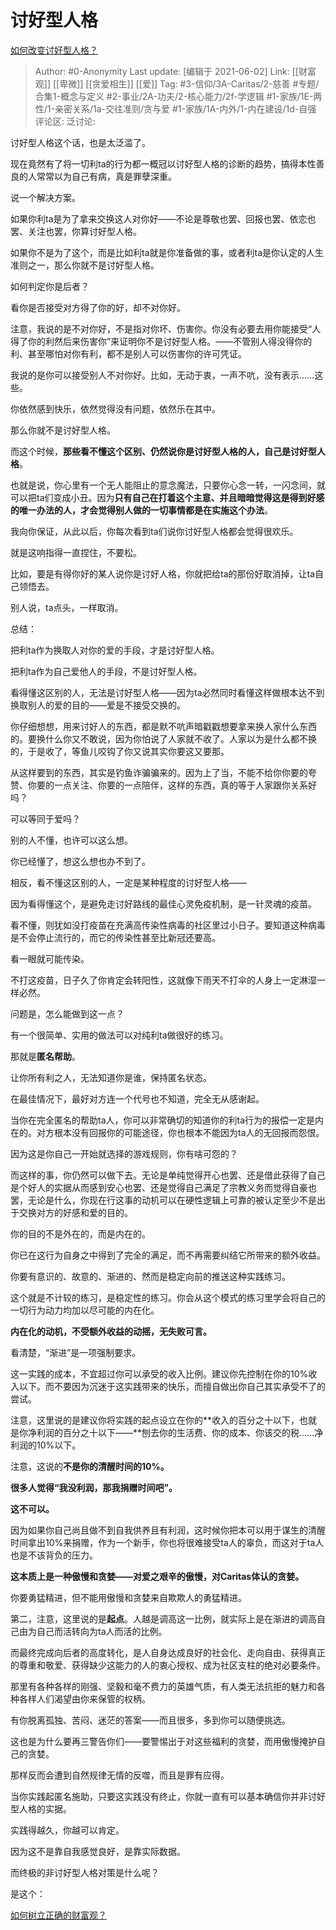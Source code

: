 # 讨好型人格
[如何改变讨好型人格？](https://www.zhihu.com/question/27201150/answer/1917640700)

> Author: #0-Anonymity
> Last update: [编辑于 2021-06-02]
> Link: [[财富观]] [[卑微]] [[贪爱相生]] [[爱]]
> Tag: #3-信仰/3A-Caritas/2-慈善 #专题/合集1-概念与定义 #2-事业/2A-功夫/2-核心能力/2f-学逻辑 #1-家族/1E-两性/1-亲密关系/1a-交往准则/贪与爱 #1-家族/1A-内外/1-内在建设/1d-自强
> 评论区:
> 泛讨论:

讨好型人格这个话，也是太泛滥了。

现在竟然有了将一切利ta的行为都一概冠以讨好型人格的诊断的趋势，搞得本性善良的人常常以为自己有病，真是罪孽深重。

说一个解决方案。

如果你利ta是为了拿来交换这人对你好——不论是尊敬也罢、回报也罢、依恋也罢、关注也罢，你算讨好型人格。

如果你不是为了这个，而是比如利ta就是你准备做的事，或者利ta是你认定的人生准则之一，那么你就不是讨好型人格。

如何判定你是后者？

看你是否接受对方得了你的好，却不对你好。

注意，我说的是不对你好，不是指对你坏、伤害你。你没有必要去用你能接受“人得了你的利然后来伤害你”来证明你不是讨好型人格。——不管别人得没得你的利、甚至哪怕对你有利，都不是别人可以伤害你的许可凭证。

我说的是你可以接受别人不对你好。比如，无动于衷，一声不吭，没有表示……这些。

你依然感到快乐，依然觉得没有问题，依然乐在其中。

那么你就不是讨好型人格。

而这个时候，**那些看不懂这个区别、仍然说你是讨好型人格的人，自己是讨好型人格**。

也就是说，你心里有一个无人能阻止的意念魔法，只要你心念一转，一闪念间，就可以把ta们变成小丑。因为**只有自己在打着这个主意、并且暗暗觉得这是得到好感的唯一办法的人，才会觉得别人做的一切事情都是在实施这个办法**。

我向你保证，从此以后，你每次看到ta们说你讨好型人格都会觉得很欢乐。

就是这响指得一直捏住，不要松。

比如，要是有得你好的某人说你是讨好人格，你就把给ta的那份好取消掉，让ta自己领悟去。

别人说，ta点头，一样取消。

总结：

把利ta作为换取人对你的爱的手段，才是讨好型人格。

把利ta作为自己爱他人的手段，不是讨好型人格。

看得懂这区别的人，无法是讨好型人格——因为ta必然同时看懂这样做根本达不到换取别人的爱的目的——爱是不接受交换的。

你仔细想想，用来讨好人的东西，都是默不吭声暗戳戳想要拿来换人家什么东西的。要换什么你又不敢说，因为你怕说了人家就不收了。人家以为是什么都不换的，于是收了，等鱼儿咬钩了你又说其实你要这又要那。

从这样要到的东西，其实是钓鱼诈骗骗来的。因为上了当，不能不给你你要的夸赞、你要的一点关注、你要的一点陪伴，这样的东西，真的等于人家跟你关系好吗？

可以等同于爱吗？

别的人不懂，也许可以这么想。

你已经懂了，想这么想也办不到了。

相反，看不懂这区别的人，一定是某种程度的讨好型人格——

因为看得懂这个，是避免走讨好路线的最佳心灵免疫机制，是一针灵魂的疫苗。

看不懂，则犹如没打疫苗在充满高传染性病毒的社区里过小日子。要知道这种病毒是不会停止流行的，而它的传染性甚至比新冠还要高。

看一眼就可能传染。

不打这疫苗，日子久了你肯定会转阳性，这就像下雨天不打伞的人身上一定淋湿一样必然。

问题是，怎么能做到这一点？

有一个很简单、实用的做法可以对纯利ta做很好的练习。

那就是**匿名帮助**。

让你所有利之人，无法知道你是谁，保持匿名状态。

在最佳情况下，最好对方连一个代号也不知道，完全无从感谢起。

当你在完全匿名的帮助ta人，你可以非常确切的知道你的利ta行为的报偿一定是内在的。对方根本没有回报你的可能途径，你也根本不能因为ta人的无回报而怨恨。

因为这是你自己一开始就选择的游戏规则，你有啥可怨的？

而这样的事，你仍然可以做下去。无论是单纯觉得开心也罢、还是借此获得了自己是个好人的实据从而感到安心也罢、还是觉得自己满足了宗教义务而觉得自豪也罢，无论是什么，你现在行这事的动机可以在硬性逻辑上可靠的被认定至少不是出于交换对方的好感和爱的目的。

你的目的不是外在的，而是内在的。

你已在这行为自身之中得到了完全的满足，而不再需要纠结它所带来的额外收益。

你要有意识的、故意的、渐进的、然而是稳定向前的推送这种实践练习。

这个就是不计较的练习，是稳定性的练习。你会从这个模式的练习里学会将自己的一切行为动力均加以尽可能的内在化。

**内在化的动机，不受额外收益的动摇，无失败可言。**

看清楚，“渐进”是一项强制要求。

这一实践的成本，不宜超过你可以承受的收入比例。建议你先控制在你的10%收入以下。而不要因为沉迷于这实践带来的快乐，而擅自做出你自己其实承受不了的尝试。

注意，这里说的是建议你将实践的起点设立在你的**收入的百分之十以下，也就是你净利润的百分之十以下——**刨去你的生活费、你的成本、你该交的税……净利润的10%以下。

注意，这说的**不是你的清醒时间的10%。**

**很多人觉得“我没利润，那我捐赠时间吧”。**

**这不可以。**

因为如果你自己尚且做不到自我供养且有利润，这时候你把本可以用于谋生的清醒时间拿出10%来捐赠，作为一个新手，你也将很难接受ta人的辜负，而这对于ta人也是不该背负的压力。

**这本质上是一种傲慢和贪婪——对爱之艰辛的傲慢，对Caritas体认的贪婪。**

你要勇猛精进，但不能用傲慢和贪婪来自欺欺人的勇猛精进。

第二，注意，这里说的是**起点**。人越是调高这一比例，就实际上是在渐进的调高自己由为自己而活转向为ta人而活的比例。

而最终完成向后者的高度转化，是人自身达成良好的社会化、走向自由、获得真正的尊重和敬爱、获得缺少这能力的人的衷心授权、成为社区支柱的绝对必要条件。

那里有各种各样的刚强、坚毅和毫不费力的英雄气质，有人类无法抗拒的魅力和各种各样人们渴望由你来保管的权柄。

有你脱离孤独、苦闷、迷茫的答案——而且很多，多到你可以随便挑选。

这也是为什么要再三警告你们——要警惕出于对这些福利的贪婪，而用傲慢掩护自己的贪婪。

那样反而会遭到自然规律无情的反噬，而且是罪有应得。

当你实践起匿名施助，只要这实践没有终止，你就一直有可以基本确信你并非讨好型人格的实据。

实践得越久，你越可以肯定。

因为这不是靠自我感觉良好，是靠实际数据。

而终极的非讨好型人格对策是什么呢？

是这个：

[如何树立正确的财富观？](https://www.zhihu.com/question/314627020/answer/1193533378)
